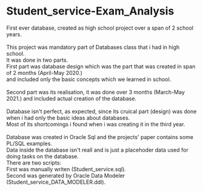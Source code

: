 # Student_service-Exam_Analysis
First ever database, created as high school project over a span of 2 school years.\
\
This project was mandatory part of Databases class that i had in high school.\
It was done in two parts.\
First part was database design which was the part that was created in span of 2 months (April-May 2020.)\
and included only the basic concepts which we learned in school.\
\
Second part was its realisation, it was done over 3 months (March-May 2021.) and included actual creation of the database.\
\
Database isn't perfect, as expected, since its cruical part (design) was done when i had only the basic ideas about databases.\
Most of its shortcomings i found when i was creating it in the third year.\
\
Database was created in Oracle Sql and the projects' paper contains some PL/SQL examples.
\
Data inside the database isn't reall and is just a placehoder data used for doing tasks on the database.\
There are two scripts:\
First was manually writen (Student_service.sql).\
Second was generated by Oracle Data Modeler (Student_service_DATA_MODELER.ddl).
